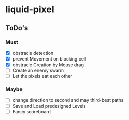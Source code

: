 # liquid-pixel

## ToDo's

### Must

- [x] obstracle detection
- [x] prevent Movement on blocking cell
- [x] obstracle Creation by Mouse drag
- [ ] Create an enemy swarm
- [ ] Let the pixels eat each other

### Maybe

- [ ] change direction to second and may third-best paths
- [ ] Save and Load predesigned Levels
- [ ] Fancy scoreboard
